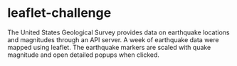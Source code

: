 # leaflet-challenge
The United States Geological Survey provides data on earthquake locations and magnitudes through an API server.
A week of earthquake data were mapped using leaflet. The earthquake markers are scaled with quake magnitude and open
detailed popups when clicked. 
